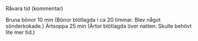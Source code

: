 Råvara		tid			(kommentar)  

Bruna bönor 10 min 		(Bönor blötlagda i ca 20 timmar. Blev något sönderkokade.)
Ärtsoppa	25 min		(Ärtor blötlagda över natten. Skulle behövt lite mer tid.)
